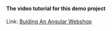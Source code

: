 #### The video tutorial for this demo project

Link: [Bulding An Angular Webshop](https://www.youtube.com/watch?v=Kbauf9IgsC4&t=48s)